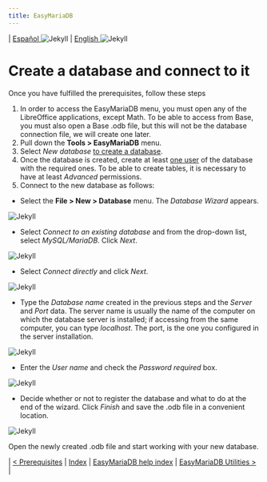 ```yaml
---
title: EasyMariaDB
---
```


| [ Español ](index.md) ![Jekyll](/img/spain.png) | [ English ](EN_index.md) ![Jekyll](/img/england.png)

# Create a database and connect to it

Once you have fulfilled the prerequisites, follow these steps

1. In order to access the EasyMariaDB menu, you must open any of the LibreOffice applications, except Math. To be able to access from Base, you must also open a Base .odb file, but this will not be the database connection file, we will create one later.
2. Pull down the **Tools > EasyMariaDB** menu.
3. Select _New database_ [to create a database](EN_utilidades.md#create-a-database).
4. Once the database is created, create at least [one user](EN_utilidades.md#new-user) of the database with the required ones. To be able to create tables, it is necessary to have at least _Advanced_ permissions.
5. Connect to the new database as follows:
  - Select the **File > New > Database** menu. The _Database Wizard_ appears.

![Jekyll](/img/con1.png)

  - Select _Connect to an existing database_ and from the drop-down list, select _MySQL/MariaDB_. Click _Next_.

![Jekyll](/img/con2.png)

  - Select _Connect directly_ and click _Next_.

![Jekyll](/img/con3.png)

  - Type the _Database name_ created in the previous steps and the _Server_ and _Port_ data. The server name is usually the name of the computer on which the database server is installed; if accessing from the same computer, you can type _localhost_. The port, is the one you configured in the server installation.

![Jekyll](/img/con4.png)

  - Enter the _User name_ and check the _Password required_ box.

![Jekyll](/img/con5.png) 

  - Decide whether or not to register the database and what to do at the end of the wizard. Click _Finish_ and save the .odb file in a convenient location.

![Jekyll](/img/con6.png)

Open the newly created .odb file and start working with your new database.

| [< Prerequisites](EN_requisitos.md) | [Index](EN_index.md#index) | [EasyMariaDB help index](EN_ayuda.md) | [EasyMariaDB Utilities >](EN_utilidades.md) |
